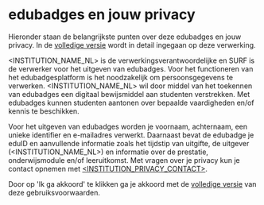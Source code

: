 # edubadges en jouw privacy

Hieronder staan de belangrijkste punten over deze edubadges en jouw privacy. In de [volledige versie](https://raw.githubusercontent.com/edubadges/privacy/master/mbo/<INSTITUTION_DIRECTORY>/edubadges-formal-text-nl.md) wordt in detail ingegaan op deze verwerking.

<INSTITUTION_NAME_NL> is de verwerkingsverantwoordelijke en SURF is de verwerker voor het uitgeven van edubadges. Voor het functioneren van het edubadgesplatform is het noodzakelijk om persoonsgegevens te verwerken. <INSTITUTION_NAME_NL> wil door middel van het toekennen van edubadges een digitaal bewijsmiddel aan studenten verstrekken. Met edubadges kunnen studenten aantonen over bepaalde vaardigheden en/of kennis te beschikken.

Voor het uitgeven van edubadges worden je voornaam, achternaam, een unieke identifier en e-mailadres verwerkt. Daarnaast bevat de edubadge je eduID en aanvullende informatie zoals het tijdstip van uitgifte, de uitgever (<INSTITUTION_NAME_NL>) en informatie over de prestatie, onderwijsmodule en/of leeruitkomst. Met vragen over je privacy kun je contact opnemen met [<INSTITUTION_PRIVACY_CONTACT>](mailto:<INSTITUTION_PRIVACY_CONTACT>).

Door op 'Ik ga akkoord' te klikken ga je akkoord met de [volledige versie](https://raw.githubusercontent.com/edubadges/privacy/master/mbo/<INSTITUTION_DIRECTORY>/edubadges-formal-text-nl.md) van deze gebruiksvoorwaarden.
